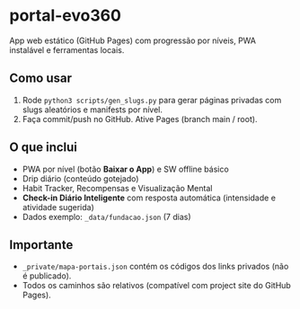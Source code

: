 # portal-evo360
App web estático (GitHub Pages) com progressão por níveis, PWA instalável e ferramentas locais.

## Como usar
1. Rode `python3 scripts/gen_slugs.py` para gerar páginas privadas com slugs aleatórios e manifests por nível.
2. Faça commit/push no GitHub. Ative Pages (branch main / root).

## O que inclui
- PWA por nível (botão **Baixar o App**) e SW offline básico
- Drip diário (conteúdo gotejado)
- Habit Tracker, Recompensas e Visualização Mental
- **Check-in Diário Inteligente** com resposta automática (intensidade e atividade sugerida)
- Dados exemplo: `_data/fundacao.json` (7 dias)

## Importante
- `_private/mapa-portais.json` contém os códigos dos links privados (não é publicado).
- Todos os caminhos são relativos (compatível com project site do GitHub Pages).
